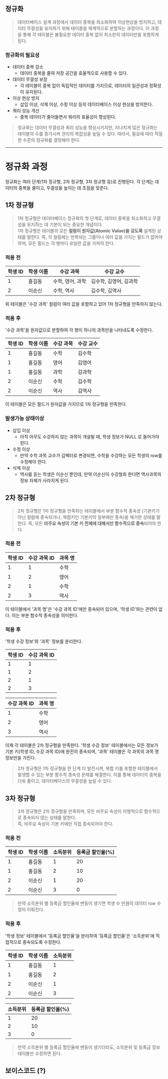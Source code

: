 ## 정규화
> 데이터베이스 설계 과정에서 데이터 중복을 최소화하여 이상현상을 방지하고, 데이터 무결성을 유지하기 위해 테이블을 체계적으로 분할하는 과정이다. 이 과정을 통해 각 테이블은 불필요한 데이터 중복 없이 최소한의 데이터만을 포함하게 된다.

### 정규화의 필요성
- 데이터 중복 감소
  - 데이터 중복을 줄여 저장 공간을 효율적으로 사용할 수 있다.
- 데이터 무결성 보장
  - 각 테이블이 중복 없이 독립적인 데이터를 가지므로, 데이터의 일관성과 정확성이 유지된다.
- 이상 현상 방지
  - 삽입 이상, 삭제 이상, 수정 이상 등의 데이터베이스 이상 현상을 방지한다.
- 쿼리 성능 개선
  - 중복 데이터가 줄어들면서 쿼리의 효율성이 향상된다.
    
> 정규화는 데이터 무결성과 쿼리 성능을 향상시키지만, 지나치게 많은 정규화는 테이블의 수를 증가시켜 관리의 복잡성을 높일 수 있다. 따라서, 필요에 따라 적절한 수준의 정규화를 결정해야 한다.

---

# 정규화 과정
정규화는 여러 단계(1차 정규형, 2차 정규형, 3차 정규형 등)로 진행된다. 각 단계는 데이터의 중복을 줄이고, 무결성을 높이는 데 초점을 맞춘다.

## 1차 정규형

> 1차 정규형은 데이터베이스 정규화의 첫 단계로, 데이터 중복을 최소화하고 무결성을 유지하는 데 기본이 되는 중요한 개념이다. 
> <br> 1차 정규형은 테이블의 모든 **컬럼이 원자값(Atomic Value)을 갖도록** 설계된 상태를 말한다.
> 즉, 각 컬럼에는 반복되는 그룹이나 여러 값을 가지는 필드가 없어야 하며, 모든 필드는 각 행마다 유일한 값을 가져야 한다.

### 적용 전

|학생 ID| 학생 이름 |수강 과목| 수강 교수 |
|------|-------|---|-------|
|1| 홍길동   |	수학, 영어, 과학| 김수학, 김영어, 김과학|
|2| 이순신   | 	수학, 역사| 김수학, 김역사|
위 테이블은 '수강 과목' 컬럼이 여러 값을 포함하고 있어 1차 정규형을 만족하지 않는다.

### 적용 후

'수강 과목'을 원자값으로 분할하여 각 행이 하나의 과목만을 나타내도록 수정한다.

|학생 ID|학생 이름|수강 과목| 수강 교수|
|------|-------|---|---|
|1|	홍길동|	수학| 김수학|  
|1|	홍길동|	영어| 김영어|
|1|	홍길동|	과학| 김과학|
|2|	이순신|	수학| 김수학|
|2|	이순신|	역사| 김역사|
이 테이블은 모든 필드가 원자값을 가지므로 1차 정규형을 만족한다.

### 발생가능 상태이상
 - 삽입 이상
   - 아직 아무도 수강하지 않는 과목이 개설될 때, 학생 정보가 NULL 로 들어가야 한다.
 - 수정 이상
   - 만약 수학 과목 교수가 김벡터로 변경되면, 수학을 수강하는 모든 학생의 row를 수정해야 한다.
 - 삭제 이상
   - 역사를 듣는 학생은 이순신 뿐인데, 만약 이순신이 수강철회 한다면 역사과목의 정보 자체가 사라지게 된다.


## 2차 정규형

> 2차 정규형은 1차 정규형을 만족하는 테이블에서 부분 함수적 종속성 (기본키가 아닌 컬럼에 종속되거나, 복합키인 기본키의 일부에만 종속)을 제거한 상태를 말한다.
> 즉, 모든 **비주요 속성이 기본 키 전체에 대해서만 함수적으로 종속**되어야 한다.

### 적용 전
|학생 ID| 수강 과목 ID | 과목 명 |
|------|----------|-----|
|1| 	1       | 	수학 |
|1| 	2       | 	영어 |
|2| 	1       | 	수학 |
|2| 	3       | 	역사 |
이 테이블에서 '과목 명'은 '수강 과목 ID'에만 종속되어 있으며, '학생 ID'와는 관련이 없다. 이는 부분 함수적 종속성을 의미한다. 

### 적용 후
'학생 수강 정보'와 '과목' 정보를 분리한다.

|학생 ID| 수강 과목 ID |
|------|----------|
|1| 	1       |
|1| 	2       |
|2| 	1       |
|2| 	3       |


| 수강 과목 ID | 과목 명 |
|----------|------|
| 1        | 	수학 |
| 2        | 	영어 |
| 3        | 	역사 |
이제 각 테이블은 2차 정규형을 만족한다. '학생 수강 정보' 테이블에서는 모든 정보가 기본 키(학생 ID, 수강 과목 ID)에 완전히 종속되며, '과목' 테이블은 각 과목의 과목 명 정보만을 가진다.

> 2차 정규형은 1차 정규형을 한 단계 더 발전시켜, 복합 키를 포함한 테이블에서 발생할 수 있는 부분 함수적 종속성 문제를 해결한다. 이를 통해 데이터의 중복을 더욱 줄이고, 데이터베이스의 무결성을 높일 수 있다.

## 3차 정규형

> 3차 정규형은 2차 정규형을 만족하며, 모든 비주요 속성이 이행적으로 함수적으로 종속되지 않는 상태를 말한다.
> <br>즉, 비주요 속성이 기본 키에만 직접 종속되어야 한다.

### 적용 전
|학생 ID|학생 이름| 소득분위 | 등록금 할인율(%) |
|----|----|------|---------|
|1|	홍길동| 	1	  | 20      |
|1|	홍길동| 	2	  | 10      |
|2|	이순신| 	1	  | 20      |
|2|	이순신| 	3	  | 0       |

> 만약 소득분위 별 등록금 할인율에 변동이 생기면 학생 수 만큼의 데이터 row 수정이 이뤄진다.

### 적용 후

'학생 정보' 테이블에서 '등록금 할인율'을 분리하여 '등록금 할인율'은 '소득분위'에 직접적으로 종속되도록 수정한다.

|학생 ID|학생 이름| 소득분위|
|----|----|------|
|1|	홍길동| 	1	  |
|1|	홍길동| 	2	  |
|2|	이순신| 	1	  |
|2|	이순신| 	3	  |

| 소득분위 | 등록금 할인율(%) |
|------|------------|
| 1    | 	20        |
| 2    | 	10        |
| 3    | 	0         |

> 만약 소득분위 별 등록금 할인율에 변동이 생기더라도, 소득분위 및 등록금 정보 테이블만 수정하면 된다.


## 보이스코드 (?)
